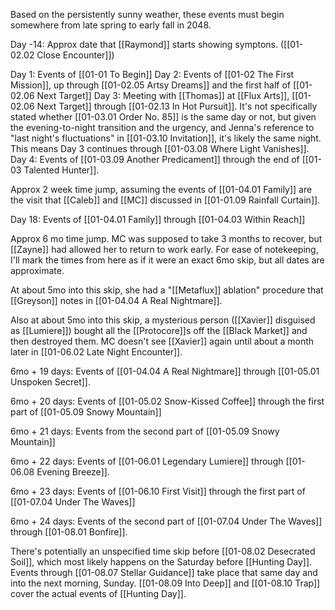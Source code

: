 
Based on the persistently sunny weather, these events must begin somewhere from late spring to early fall in 2048.

Day -14: Approx date that [[Raymond]] starts showing symptons. ([[01-02.02 Close Encounter]])

Day 1: Events of [[01-01 To Begin]]
Day 2: Events of [[01-02 The First Mission]], up through [[01-02.05 Artsy Dreams]] and the first half of [[01-02.06 Next Target]]
Day 3: Meeting with [[Thomas]] at [[Flux Arts]], [[01-02.06 Next Target]] through [[01-02.13 In Hot Pursuit]]. It's not specifically stated whether [[01-03.01 Order No. 85]] is the same day or not, but given the evening-to-night transition and the urgency, and Jenna's reference to "last night's fluctuations" in [[01-03.10 Invitation]], it's likely the same night. This means Day 3 continues through [[01-03.08 Where Light Vanishes]].
Day 4: Events of [[01-03.09 Another Predicament]] through the end of [[01-03 Talented Hunter]].

Approx 2 week time jump, assuming the events of [[01-04.01 Family]] are the visit that [[Caleb]] and [[MC]] discussed in [[01-01.09 Rainfall Curtain]].

Day 18: Events of [[01-04.01 Family]] through [[01-04.03 Within Reach]]

Approx 6 mo time jump. MC was supposed to take 3 months to recover, but [[Zayne]] had allowed her to return to work early. For ease of notekeeping, I'll mark the times from here as if it were an exact 6mo skip, but all dates are approximate.

At about 5mo into this skip, she had a "[[Metaflux]] ablation" procedure that [[Greyson]] notes in [[01-04.04 A Real Nightmare]].

Also at about 5mo into this skip, a mysterious person ([[Xavier]] disguised as [[Lumiere]]) bought all the [[Protocore]]s off the [[Black Market]] and then destroyed them. MC doesn't see [[Xavier]] again until about a month later in [[01-06.02 Late Night Encounter]].

6mo + 19 days: Events of [[01-04.04 A Real Nightmare]] through [[01-05.01 Unspoken Secret]].

6mo + 20 days: Events of [[01-05.02 Snow-Kissed Coffee]] through the first part of [[01-05.09 Snowy Mountain]]

6mo + 21 days: Events from the second part of [[01-05.09 Snowy Mountain]]

6mo + 22 days: Events of [[01-06.01 Legendary Lumiere]] through [[01-06.08 Evening Breeze]].

6mo + 23 days: Events of [[01-06.10 First Visit]] through the first part of [[01-07.04 Under The Waves]]

6mo + 24 days: Events of the second part of [[01-07.04 Under The Waves]] through [[01-08.01 Bonfire]].

There's potentially an unspecified time skip before [[01-08.02 Desecrated Soil]], which most likely happens on the Saturday before [[Hunting Day]]. Events through [[01-08.07 Stellar Guidance]] take place that same day and into the next morning, Sunday. [[01-08.09 Into Deep]] and [[01-08.10 Trap]] cover the actual events of [[Hunting Day]].